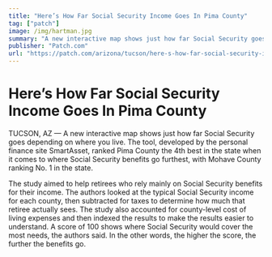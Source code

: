 ```yaml
---
title: "Here’s How Far Social Security Income Goes In Pima County"
tag: ["patch"]
image: /img/hartman.jpg
summary: "A new interactive map shows just how far Social Security goes depending on where you live and we looked into how Pima County ranks."
publisher: "Patch.com"
url: "https://patch.com/arizona/tucson/here-s-how-far-social-security-income-goes-pima-county"
---
```


# Here’s How Far Social Security Income Goes In Pima County

TUCSON, AZ — A new interactive map shows just how far Social Security goes depending on where you live. The tool, developed by the personal finance site SmartAsset, ranked Pima County the 4th best in the state when it comes to where Social Security benefits go furthest, with Mohave County ranking No. 1 in the state.

The study aimed to help retirees who rely mainly on Social Security benefits for their income. The authors looked at the typical Social Security income for each county, then subtracted for taxes to determine how much that retiree actually sees. The study also accounted for county-level cost of living expenses and then indexed the results to make the results easier to understand. A score of 100 shows where Social Security would cover the most needs, the authors said. In the other words, the higher the score, the further the benefits go.
